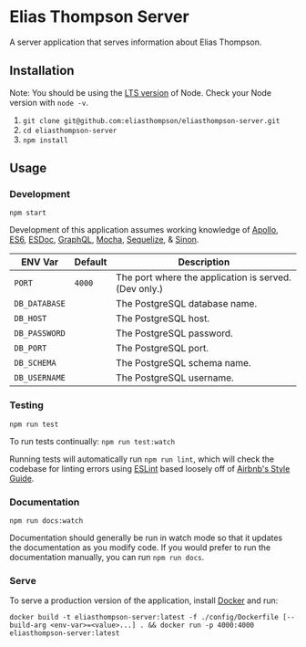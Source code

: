 # Elias Thompson Server
A server application that serves information about Elias Thompson.


## Installation
Note: You should be using the [LTS version](https://nodejs.org/en/download/) of Node. Check your Node version with `node -v`.

1. `git clone git@github.com:eliasthompson/eliasthompson-server.git`
2. `cd eliasthompson-server`
3. `npm install`


## Usage

### Development
`npm start`

Development of this application assumes working knowledge of [Apollo](https://www.apollographql.com/), [ES6](http://es6-features.org), [ESDoc](https://esdoc.org/), [GraphQL](https://graphql.org/), [Mocha](https://mochajs.org/), [Sequelize](http://docs.sequelizejs.com/), & [Sinon](https://sinonjs.org/).

ENV Var | Default | Description
------- | ------- | -----------
`PORT` | `4000` | The port where the application is served. (Dev only.)
`DB_DATABASE` | ` ` |  The PostgreSQL database name.
`DB_HOST` | ` ` | The PostgreSQL host.
`DB_PASSWORD` | ` ` |  The PostgreSQL password.
`DB_PORT` | ` ` |  The PostgreSQL port.
`DB_SCHEMA` | ` ` |  The PostgreSQL schema name.
`DB_USERNAME` | ` ` |  The PostgreSQL username.


### Testing
`npm run test`

To run tests continually: `npm run test:watch`

Running tests will automatically run `npm run lint`, which will check the codebase for linting errors using [ESLint](https://eslint.org/) based loosely off of [Airbnb's Style Guide](https://github.com/airbnb/javascript).


### Documentation
`npm run docs:watch`

Documentation should generally be run in watch mode so that it updates the documentation as you modify code. If you would prefer to run the documentation manually, you can run `npm run docs`.


### Serve
To serve a production version of the application, install [Docker](https://www.docker.com/get-started) and run:

`docker build -t eliasthompson-server:latest -f ./config/Dockerfile [--build-arg <env-var>=<value>...] . && docker run -p 4000:4000 eliasthompson-server:latest`
